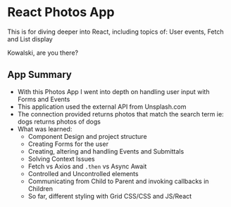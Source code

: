 # React Photos App

This is for diving deeper into React, including topics of: User events, Fetch and List display

Kowalski, are you there?

## App Summary
- With this Photos App I went into depth on handling user input with Forms and Events
- This application used the external API from Unsplash.com
- The connection provided returns photos that match the search term ie: dogs returns photos of dogs
- What was learned:
  - Component Design and project structure
  - Creating Forms for the user
  - Creating, altering and handling Events and Submittals
  - Solving Context Issues
  - Fetch vs Axios and `.then` vs Async Await
  - Controlled and Uncontrolled elements
  - Communicating from Child to Parent and invoking callbacks in Children
  - So far, different styling with Grid CSS/CSS and JS/React
